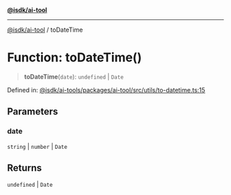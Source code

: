 [**@isdk/ai-tool**](../README.md)

***

[@isdk/ai-tool](../globals.md) / toDateTime

# Function: toDateTime()

> **toDateTime**(`date`): `undefined` \| `Date`

Defined in: [@isdk/ai-tools/packages/ai-tool/src/utils/to-datetime.ts:15](https://github.com/isdk/ai-tool.js/blob/e883e341c67e937e7d3a3e95e8bc56844896f5a3/src/utils/to-datetime.ts#L15)

## Parameters

### date

`string` | `number` | `Date`

## Returns

`undefined` \| `Date`
